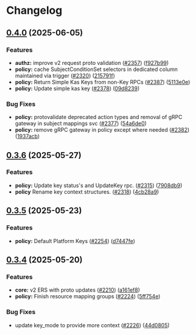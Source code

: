 # Changelog

## [0.4.0](https://github.com/opentdf/platform/compare/protocol/go/v0.3.6...protocol/go/v0.4.0) (2025-06-05)


### Features

* **authz:** improve v2 request proto validation ([#2357](https://github.com/opentdf/platform/issues/2357)) ([f927b99](https://github.com/opentdf/platform/commit/f927b994149079947cac1d1386f2bfb9a52139a0))
* **policy:** cache SubjectConditionSet selectors in dedicated column maintained via trigger ([#2320](https://github.com/opentdf/platform/issues/2320)) ([215791f](https://github.com/opentdf/platform/commit/215791f2185d6cacfa4a8ae4a009739ee30bfc66))
* **policy:** Return Simple Kas Keys from non-Key RPCs ([#2387](https://github.com/opentdf/platform/issues/2387)) ([5113e0e](https://github.com/opentdf/platform/commit/5113e0edbe0260d0937a62932671b40ca5cfcbf4))
* **policy:** Update simple kas key ([#2378](https://github.com/opentdf/platform/issues/2378)) ([09d8239](https://github.com/opentdf/platform/commit/09d82390a06e22a8787118cd0ec7d97311e85363))


### Bug Fixes

* **policy:** protovalidate deprecated action types and removal of gRPC gateway in subject mappings svc ([#2377](https://github.com/opentdf/platform/issues/2377)) ([54a6de0](https://github.com/opentdf/platform/commit/54a6de03d8796b0fe72edc381ce514927bdcd793))
* **policy:** remove gRPC gateway in policy except where needed ([#2382](https://github.com/opentdf/platform/issues/2382)) ([1937acb](https://github.com/opentdf/platform/commit/1937acb3fff5e6216808ac233d3a34b869901b44))

## [0.3.6](https://github.com/opentdf/platform/compare/protocol/go/v0.3.5...protocol/go/v0.3.6) (2025-05-27)


### Features

* **policy:** Update key status's and UpdateKey rpc. ([#2315](https://github.com/opentdf/platform/issues/2315)) ([7908db9](https://github.com/opentdf/platform/commit/7908db9c2be5adeccd3fb9f177187aee53698ee8))
* **policy** Rename key context structures. ([#2318](https://github.com/opentdf/platform/pull/2318))
   ([4cb28a9](https://github.com/opentdf/platform/commit/4cb28a9216a208493086fc5d44d38270a9d6f3cc))

## [0.3.5](https://github.com/opentdf/platform/compare/protocol/go/v0.3.4...protocol/go/v0.3.5) (2025-05-23)


### Features

* **policy:** Default Platform Keys ([#2254](https://github.com/opentdf/platform/issues/2254)) ([d7447fe](https://github.com/opentdf/platform/commit/d7447fe2604443b4c75c8e547acf414bf78af988))

## [0.3.4](https://github.com/opentdf/platform/compare/protocol/go/v0.3.3...protocol/go/v0.3.4) (2025-05-20)


### Features

* **core:** v2 ERS with proto updates ([#2210](https://github.com/opentdf/platform/issues/2210)) ([a161ef8](https://github.com/opentdf/platform/commit/a161ef85d12600672ff695cc84b07579a70c5cac))
* **policy:** Finish resource mapping groups ([#2224](https://github.com/opentdf/platform/issues/2224)) ([5ff754e](https://github.com/opentdf/platform/commit/5ff754e99189d09ec3698128d1bc51b6f7a90994))


### Bug Fixes

* update key_mode to provide more context ([#2226](https://github.com/opentdf/platform/issues/2226)) ([44d0805](https://github.com/opentdf/platform/commit/44d0805fb34d87098ada7b5f7c934f65365f77f1))
